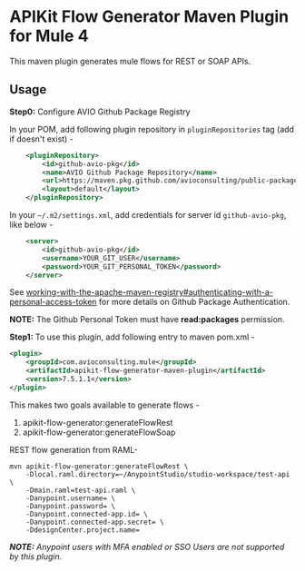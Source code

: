 # APIKit Flow Generator Maven Plugin for Mule 4
This maven plugin generates mule flows for REST or SOAP APIs.

## Usage

**Step0:** Configure AVIO Github Package Registry

In your POM, add following plugin repository in `pluginRepositories` tag (add if doesn't exist) -

```xml
    <pluginRepository>
        <id>github-avio-pkg</id>
        <name>AVIO Github Package Repository</name>
        <url>https://maven.pkg.github.com/avioconsulting/public-packages/</url>
        <layout>default</layout>
    </pluginRepository>
```

In your `~/.m2/settings.xml`, add credentials for server id `github-avio-pkg`, like below -
```xml
    <server>
        <id>github-avio-pkg</id>
        <username>YOUR_GIT_USER</username>
        <password>YOUR_GIT_PERSONAL_TOKEN</password>
    </server>
```
See [working-with-the-apache-maven-registry#authenticating-with-a-personal-access-token](https://docs.github.com/en/packages/working-with-a-github-packages-registry/working-with-the-apache-maven-registry#authenticating-with-a-personal-access-token) for more details on Github Package Authentication.

**NOTE:** The Github Personal Token must have **read:packages** permission.

**Step1:** To use this plugin, add following entry to maven pom.xml -
```xml
<plugin>
    <groupId>com.avioconsulting.mule</groupId>
    <artifactId>apikit-flow-generator-maven-plugin</artifactId>
    <version>7.5.1.1</version>
</plugin>
```
This makes two goals available to generate flows -
1. apikit-flow-generator:generateFlowRest
2. apikit-flow-generator:generateFlowSoap

REST flow generation from RAML-
```
mvn apikit-flow-generator:generateFlowRest \
    -Dlocal.raml.directory=~/AnypointStudio/studio-workspace/test-api \
    -Dmain.raml=test-api.raml \
    -Danypoint.username= \
    -Danypoint.password= \
    -Danypoint.connected-app.id= \
    -Danypoint.connected-app.secret= \
    -DdesignCenter.project.name=
```
_**NOTE:** Anypoint users with MFA enabled or SSO Users are not supported by this plugin._

